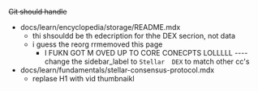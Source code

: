 ~~Git  should handle~~

- docs/learn/encyclopedia/storage/README.mdx
  - thi shsouldd  be th edecription for thhe DEX secrion, not  data
  - i  guess  the reorg rrmemoved this  page
     -  I FUKN GOT M OVED UP  TO  CORE CONECPTS LOLLLLL ---- change the sidebar_label  to `Stellar  DEX` to match other  cc's
- docs/learn/fundamentals/stellar-consensus-protocol.mdx
  -  replase  H1 with vid thumbnaikl

